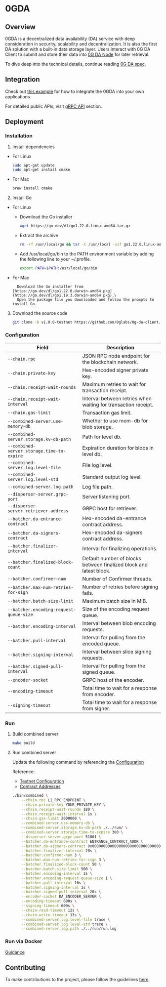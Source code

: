 # 0GDA

## Overview

0GDA is a decentralized data availability (DA) service with deep consideration in security, scalability and decentralization. It is also the first DA solution with a built-in data storage layer. Users interact with 0G DA Client to submit and store their data into [0G DA Node](https://github.com/0glabs/0g-da-node) for later retrieval.

To dive deep into the technical details, continue reading [0G DA spec](https://docs.0g.ai/0g-doc/docs/0g-da).

## Integration

Check out [this example](https://github.com/0glabs/0g-da-example-rust) for how to integrate the 0GDA into your own applications.

For detailed public APIs, visit [gRPC API](docs/api/) section.

## Deployment

### Installation

1. Install dependencies

*   For Linux

    ```bash
    sudo apt-get update
    sudo apt-get install cmake 
    ```
*   For Mac

    ```bash
    brew install cmake
    ```

2. Install Go

* For Linux
  *   Download the Go installer

      ```bash
      wget https://go.dev/dl/go1.22.0.linux-amd64.tar.gz
      ```
  *   Extract the archive

      ```bash
      rm -rf /usr/local/go && tar -C /usr/local -xzf go1.22.0.linux-amd64.tar.gz
      ```
  *   Add /usr/local/go/bin to the PATH environment variable by adding the following line to your \~/.profile.

      ```bash
      export PATH=$PATH:/usr/local/go/bin
      ```
*   For Mac

    ```
      Download the Go installer from [https://go.dev/dl/go1.22.0.darwin-amd64.pkg](https://go.dev/dl/go1.19.3.darwin-amd64.pkg).\
      Open the package file you downloaded and follow the prompts to install Go.
    ```

3.  Download the source code

    ```bash
    git clone -b v1.0.0-testnet https://github.com/0glabs/0g-da-client.git
    ```


### Configuration

| Field                                      | Description                                                        |
| ------------------------------------------ | ------------------------------------------------------------------ |
| `--chain.rpc`                              | JSON RPC node endpoint for the blockchain network.                 |
| `--chain.private-key`                      | Hex-encoded signer private key.                                    |
| `--chain.receipt-wait-rounds`              | Maximum retries to wait for transaction receipt.                   |
| `--chain.receipt-wait-interval`            | Interval between retries when waiting for transaction receipt.     |
| `--chain.gas-limit`                        | Transaction gas limit.                                             |
| `--combined-server.use-memory-db`          | Whether to use mem-db for blob storage.                            |
| `--combined-server.storage.kv-db-path`     | Path for level db.                                                 |
| `--combined-server.storage.time-to-expire` | Expiration duration for blobs in level db.                         |
| `--combined-server.log.level-file`         | File log level.                                                    |
| `--combined-server.log.level-std`          | Standard output log level.                                         |
| `--combined-server.log.path`               | Log file path.                                                     |
| `--disperser-server.grpc-port`             | Server listening port.                                             |
| `--disperser-server.retriever-address`     | GRPC host for retriever.                                           |
| `--batcher.da-entrance-contract`           | Hex-encoded da-entrance contract address.                          |
| `--batcher.da-signers-contract`            | Hex-encoded da-signers contract address.                           |
| `--batcher.finalizer-interval`             | Interval for finalizing operations.                                |
| `--batcher.finalized-block-count`          | Default number of blocks between finalized block and latest block. |
| `--batcher.confirmer-num`                  | Number of Confirmer threads.                                       |
| `--batcher.max-num-retries-for-sign`       | Number of retries before signing fails.                            |
| `--batcher.batch-size-limit`               | Maximum batch size in MiB.                                         |
| `--batcher.encoding-request-queue-size`    | Size of the encoding request queue.                                |
| `--batcher.encoding-interval`              | Interval between blob encoding requests.                           |
| `--batcher.pull-interval`                  | Interval for pulling from the encoded queue.                       |
| `--batcher.signing-interval`               | Interval between slice signing requests.                           |
| `--batcher.signed-pull-interval`           | Interval for pulling from the signed queue.                        |
| `--encoder-socket`                         | GRPC host of the encoder.                                          |
| `--encoding-timeout`                       | Total time to wait for a response from encoder.                    |
| `--signing-timeout`                        | Total time to wait for a response from signer.                     |

### Run

1.  Build combined server

    ```bash
    make build
    ```
2.  Run combined server

    Update the following command by referencing the [Configuration](da-client.md#section1)
    
    Reference:
    
    * [Testnet Configuration](https://docs.0g.ai/0g-doc/run-a-node/testnet-configuration)
    * [Contract Addresses](https://docs.0g.ai/0g-doc/docs/contract-addresses)

    ```bash
    ./bin/combined \
        --chain.rpc L1_RPC_ENDPOINT \
        --chain.private-key YOUR_PRIVATE_KEY \
        --chain.receipt-wait-rounds 180 \
        --chain.receipt-wait-interval 1s \
        --chain.gas-limit 2000000 \
        --combined-server.use-memory-db \
        --combined-server.storage.kv-db-path ./../run/ \
        --combined-server.storage.time-to-expire 300 \
        --disperser-server.grpc-port 51001 \
        --batcher.da-entrance-contract ENTRANCE_CONTRACT_ADDR \
        --batcher.da-signers-contract 0x0000000000000000000000000000000000001000 \
        --batcher.finalizer-interval 20s \
        --batcher.confirmer-num 3 \
        --batcher.max-num-retries-for-sign 3 \
        --batcher.finalized-block-count 50 \
        --batcher.batch-size-limit 500 \
        --batcher.encoding-interval 3s \
        --batcher.encoding-request-queue-size 1 \
        --batcher.pull-interval 10s \
        --batcher.signing-interval 3s \
        --batcher.signed-pull-interval 20s \
        --encoder-socket DA_ENCODER_SERVER \
        --encoding-timeout 600s \
        --signing-timeout 600s \
        --chain-read-timeout 12s \
        --chain-write-timeout 13s \
        --combined-server.log.level-file trace \
        --combined-server.log.level-std trace \
        --combined-server.log.path ./../run/run.log
    ```

### Run via Docker
[Guidance](run/README.md)

## Contributing

To make contributions to the project, please follow the guidelines [here](contributing.md).
